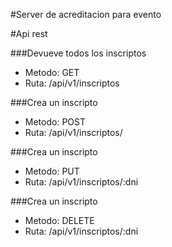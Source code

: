 #Server de acreditacion para evento

#Api rest

###Devueve todos los inscriptos
* Metodo: GET    
* Ruta: /api/v1/inscriptos

###Crea un inscripto
* Metodo: POST  
* Ruta: /api/v1/inscriptos/

###Crea un inscripto
* Metodo: PUT   
* Ruta: /api/v1/inscriptos/:dni

###Crea un inscripto
* Metodo: DELETE 
* Ruta: /api/v1/inscriptos/:dni
